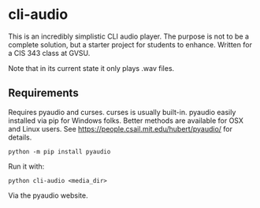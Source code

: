 # cli-audio

This is an incredibly simplistic CLI audio player.  The purpose is not to be a complete solution, but a starter project for students to enhance.  Written for a CIS 343 class at GVSU.

Note that in its current state it only plays .wav files.

## Requirements
Requires pyaudio and curses.  curses is usually built-in.  pyaudio easily installed via pip for Windows folks.  Better methods are available for OSX and Linux users.  See https://people.csail.mit.edu/hubert/pyaudio/ for details.

```
python -m pip install pyaudio
```
Run it with:

```
python cli-audio <media_dir>
```

Via the pyaudio website.
